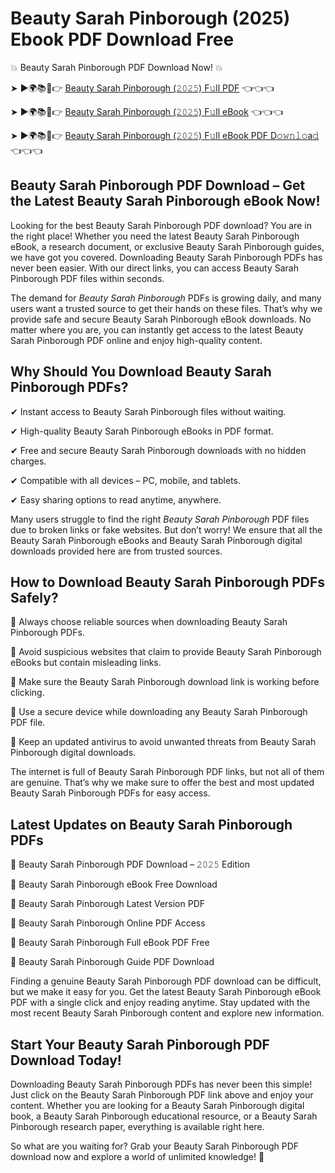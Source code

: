 # Beauty Sarah Pinborough (2025) Ebook PDF Download Free

💥 Beauty Sarah Pinborough PDF Download Now! 💥

➤ ►🌍📚📱👉 [Beauty Sarah Pinborough (𝟸𝟶𝟸𝟻) F𝚞ll PDF](https://getpdf.xyz/beauty-sarah-pinborough) 👈👈👈


➤ ►🌍📚📱👉 [Beauty Sarah Pinborough (𝟸𝟶𝟸𝟻) F𝚞ll eBook](https://getpdf.xyz/beauty-sarah-pinborough) 👈👈👈


➤ ►🌍📚📱👉 [Beauty Sarah Pinborough (𝟸𝟶𝟸𝟻) F𝚞ll eBook PDF D𝚘𝚠𝚗𝚕𝚘a𝚍](https://getpdf.xyz/beauty-sarah-pinborough) 👈👈👈


## Beauty Sarah Pinborough PDF Download – Get the Latest Beauty Sarah Pinborough eBook Now!

Looking for the best Beauty Sarah Pinborough PDF download? You are in the right place! Whether you need the latest Beauty Sarah Pinborough eBook, a research document, or exclusive Beauty Sarah Pinborough guides, we have got you covered. Downloading Beauty Sarah Pinborough PDFs has never been easier. With our direct links, you can access Beauty Sarah Pinborough PDF files within seconds.

The demand for *Beauty Sarah Pinborough* PDFs is growing daily, and many users want a trusted source to get their hands on these files. That’s why we provide safe and secure Beauty Sarah Pinborough eBook downloads. No matter where you are, you can instantly get access to the latest Beauty Sarah Pinborough PDF online and enjoy high-quality content.

## Why Should You Download Beauty Sarah Pinborough PDFs?

✔ Instant access to Beauty Sarah Pinborough files without waiting.

✔ High-quality Beauty Sarah Pinborough eBooks in PDF format.

✔ Free and secure Beauty Sarah Pinborough downloads with no hidden charges.

✔ Compatible with all devices – PC, mobile, and tablets.

✔ Easy sharing options to read anytime, anywhere.

Many users struggle to find the right *Beauty Sarah Pinborough* PDF files due to broken links or fake websites. But don’t worry! We ensure that all the Beauty Sarah Pinborough eBooks and Beauty Sarah Pinborough digital downloads provided here are from trusted sources.

## How to Download Beauty Sarah Pinborough PDFs Safely?

📌 Always choose reliable sources when downloading Beauty Sarah Pinborough PDFs.

📌 Avoid suspicious websites that claim to provide Beauty Sarah Pinborough eBooks but contain misleading links.

📌 Make sure the Beauty Sarah Pinborough download link is working before clicking.

📌 Use a secure device while downloading any Beauty Sarah Pinborough PDF file.

📌 Keep an updated antivirus to avoid unwanted threats from Beauty Sarah Pinborough digital downloads.

The internet is full of Beauty Sarah Pinborough PDF links, but not all of them are genuine. That’s why we make sure to offer the best and most updated Beauty Sarah Pinborough PDFs for easy access.

## Latest Updates on Beauty Sarah Pinborough PDFs

🔹 Beauty Sarah Pinborough PDF Download – 𝟸𝟶𝟸𝟻 Edition

🔹 Beauty Sarah Pinborough eBook Free Download

🔹 Beauty Sarah Pinborough Latest Version PDF

🔹 Beauty Sarah Pinborough Online PDF Access

🔹 Beauty Sarah Pinborough Full eBook PDF Free

🔹 Beauty Sarah Pinborough Guide PDF Download

Finding a genuine Beauty Sarah Pinborough PDF download can be difficult, but we make it easy for you. Get the latest Beauty Sarah Pinborough eBook PDF with a single click and enjoy reading anytime. Stay updated with the most recent Beauty Sarah Pinborough content and explore new information.

## Start Your Beauty Sarah Pinborough PDF Download Today!

Downloading Beauty Sarah Pinborough PDFs has never been this simple! Just click on the Beauty Sarah Pinborough PDF link above and enjoy your content. Whether you are looking for a Beauty Sarah Pinborough digital book, a Beauty Sarah Pinborough educational resource, or a Beauty Sarah Pinborough research paper, everything is available right here.

So what are you waiting for? Grab your Beauty Sarah Pinborough PDF download now and explore a world of unlimited knowledge! 🚀
